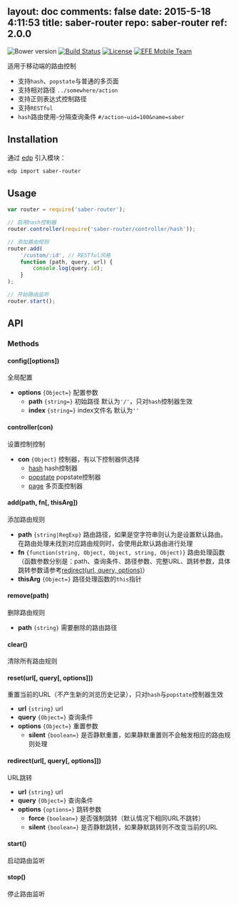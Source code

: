 layout: doc
comments: false
date: 2015-5-18 4:11:53
title: saber-router
repo: saber-router
ref: 2.0.0
---

![Bower version](https://img.shields.io/bower/v/saber-router.svg?style=flat-square) [![Build Status](https://img.shields.io/travis/ecomfe/saber-router.svg?style=flat-square)](https://travis-ci.org/ecomfe/saber-router) [![License](https://img.shields.io/github/license/ecomfe/saber-router.svg?style=flat-square)](./LICENSE) [![EFE Mobile Team](https://img.shields.io/badge/EFE-Mobile_Team-blue.svg?style=flat-square)](http://efe.baidu.com)

适用于移动端的路由控制

* 支持`hash`、`popstate`与普通的多页面
* 支持相对路径 `../somewhere/action`
* 支持正则表达式控制路径
* 支持`RESTful`
* `hash`路由使用`~`分隔查询条件 `#/action~uid=100&name=saber`

## Installation

通过 [edp](https://github.com/ecomfe/edp) 引入模块：

```sh
edp import saber-router
```

## Usage

```js
var router = require('saber-router');

// 启用hash控制器
router.controller(require('saber-router/controller/hash'));

// 添加路由规则
router.add(
    '/custom/:id', // RESTful风格
    function (path, query, url) {
        console.log(query.id);
    }
);

// 开始路由监听
router.start();
```

## API

### Methods

#### config([options])

全局配置

* **options** `{Object=}` 配置参数
    * **path** `{string=}` 初始路径 默认为`'/'`，只对`hash`控制器生效
    * **index** `{string=}` index文件名 默认为`''`

#### controller(con)

设置控制控制

* **con** `{Object}` 控制器，有以下控制器供选择
    * [hash](src/controller/hash.js) hash控制器
    * [popstate](src/controller/popstate.js) popstate控制器
    * [page](src/controller/page.js) 多页面控制器

#### add(path, fn[, thisArg])

添加路由规则

* **path** `{string|RegExp}` 路由路径，如果是空字符串则认为是设置默认路由。在路由处理未找到对应路由规则时，会使用此默认路由进行处理
* **fn** `{function(string, Object, Object, string, Object)}` 路由处理函数（函数参数分别是：path、查询条件、路径参数、完整URL、跳转参数，具体跳转参数请参考[redirect(url, query, options)](#redirecturl-query-options)）
* **thisArg** `{Object=}` 路径处理函数的`this`指针

#### remove(path)

删除路由规则

* **path** `{string}` 需要删除的路由路径

#### clear()

清除所有路由规则

#### reset(url[, query[, options]])

重置当前的URL（不产生新的浏览历史记录），只对`hash`与`popstate`控制器生效

* **url** `{string}` url
* **query** `{Object=}` 查询条件
* **options** `{Object=}` 重置参数
    * **silent** `{boolean=}` 是否静默重置，如果静默重置则不会触发相应的路由规则处理

#### redirect(url[, query[, options]])

URL跳转

* **url** `{string}` url
* **query** `{Object=}` 查询条件
* **options** `{options=}` 跳转参数
    * **force** `{boolean=}` 是否强制跳转（默认情况下相同URL不跳转）
    * **silent** `{boolean=}` 是否静默跳转，如果静默跳转则不改变当前的URL

#### start()

启动路由监听

#### stop()

停止路由监听